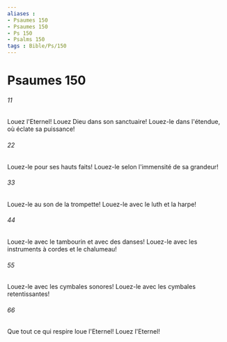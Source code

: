 ```yaml
---
aliases : 
- Psaumes 150
- Psaumes 150
- Ps 150
- Psalms 150
tags : Bible/Ps/150
---
```


# Psaumes 150

###### 11
Louez l'Eternel! Louez Dieu dans son sanctuaire! Louez-le dans l'étendue, où éclate sa puissance!
###### 22
Louez-le pour ses hauts faits! Louez-le selon l'immensité de sa grandeur!
###### 33
Louez-le au son de la trompette! Louez-le avec le luth et la harpe!
###### 44
Louez-le avec le tambourin et avec des danses! Louez-le avec les instruments à cordes et le chalumeau!
###### 55
Louez-le avec les cymbales sonores! Louez-le avec les cymbales retentissantes!
###### 66
Que tout ce qui respire loue l'Eternel! Louez l'Eternel!
